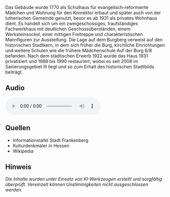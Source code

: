 Das Gebäude wurde 1770 als Schulhaus für evangelisch-reformierte Mädchen und Wohnung für den Konrektor erbaut und später auch von der lutherischen Gemeinde genutzt, bevor es ab 1931 als privates Wohnhaus dient. Es handelt sich um ein zweigeschossiges, traufständiges Fachwerkhaus mit deutlichen Geschossüberständen, einem Werksteinsockel, einer mittigen Freitreppe und charakteristischen Mannfiguren zur Aussteifung. Die Lage auf dem Burgberg verweist auf den historischen Stadtkern, in dem sich früher die Burg, kirchliche Einrichtungen und weitere Schulen wie die frühere Mädchenschule Auf der Burg 6/8 befanden. Nach dem städtischen Erwerb 1922 wurde das Haus 1931 privatisiert und 1988 bis 1990 restauriert, wobei es seit 2008 im Sanierungsgebiet III liegt und so zum Erhalt des historischen Stadtbilds beiträgt.

## Audio

<audio controls class="full-width-audio">
  <source src="locales/frankenberg/de/p11.mp3" type="audio/mpeg">
  Dein Browser unterstützt kein Audioelement.
</audio>

## Quellen

- Informationstafel Stadt Frankenberg
- Kulturdenkmäler in Hessen
- Wikipedia

## Hinweis

_Die Inhalte wurden unter Einsatz von KI-Werkzeugen erstellt und sorgfältig überprüft. Vereinzelt können Unstimmigkeiten nicht ausgeschlossen werden._